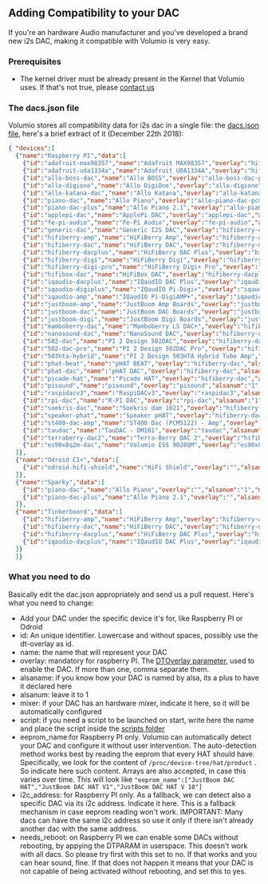 ## Adding Compatibility to your DAC

If you're an hardware Audio manufacturer and you've developed a brand new i2s DAC, making it compatible with  Volumio is very easy.

### Prerequisites

* The kernel driver must be already present in the Kernel that Volumio uses. If that's not true, please [contact us](https://volumio.org/contact/)

### The dacs.json file

Volumio stores all compatibility data for i2s dac in a single file: the  [dacs.json file](https://github.com/volumio/Volumio2/blob/master/app/plugins/system_controller/i2s_dacs/dacs.json),
here's a brief extract of it (December 22th 2018):

```json
{ "devices":[
  {"name":"Raspberry PI","data":[
    {"id":"adafruit-max98357","name":"Adafruit MAX98357","overlay":"hifiberry-dac","alsanum":"1","mixer":"","modules":"","script":"","needsreboot":"yes"},
    {"id":"adafruit-uda1334a","name":"Adafruit UDA1334A","overlay":"hifiberry-dac,i2s-mmap","alsanum":"1","mixer":"","modules":"","script":"","needsreboot":"yes"},
    {"id":"allo-boss-dac","name":"Allo BOSS","overlay":"allo-boss-dac-pcm512x-audio","alsanum":"1","mixer":"Digital","modules":"","script":"","needsreboot":"yes"},
    {"id":"allo-digione","name":"Allo DigiOne","overlay":"allo-digione","alsanum":"1","mixer":"","modules":"","script":"","needsreboot":"yes"},
    {"id":"allo-katana-dac","name":"Allo Katana","overlay":"allo-katana-dac-audio","alsanum":"1","mixer":"Master","modules":"","script":"","needsreboot":"yes"},
    {"id":"piano-dac","name":"Allo Piano","overlay":"allo-piano-dac-pcm512x-audio","alsanum":"1","mixer":"Digital","modules":"","script":"","needsreboot":"yes"},
    {"id":"piano-dac-plus","name":"Allo Piano 2.1","overlay":"allo-piano-dac-plus-pcm512x-audio","alsanum":"1","mixer":"Digital","modules":"","script":"","needsreboot":"yes"},
    {"id":"applepi-dac","name":"ApplePi DAC","overlay":"applepi-dac","alsanum":"1","mixer":"","modules":"","script":"","needsreboot":"yes"},
    {"id":"fe-pi-audio","name":"Fe-Pi Audio","overlay":"fe-pi-audio","alsanum":"1","mixer":"PCM","modules":"","script":"","needsreboot":"yes"},
    {"id":"generic-dac","name":"Generic I2S DAC","overlay":"hifiberry-dac","alsanum":"1","mixer":"","modules":"","script":"","needsreboot":"yes"},
    {"id":"hifiberry-amp","name":"HiFiBerry Amp","overlay":"hifiberry-amp","alsanum":"1","mixer":"Master","modules":"","script":"","needsreboot":"yes"},
    {"id":"hifiberry-dac","name":"HiFiBerry DAC","overlay":"hifiberry-dac","alsanum":"1","mixer":"","modules":"","script":"","needsreboot":"yes"},
    {"id":"hifiberry-dacplus","name":"HiFiBerry DAC Plus","overlay":"hifiberry-dacplus","alsanum":"1","mixer":"Digital","modules":"","script":"","eeprom_name":"HiFiBerry DAC+","i2c_address":"4d","needsreboot":"no"},
    {"id":"hifiberry-digi","name":"HiFiBerry Digi","overlay":"hifiberry-digi","alsanum":"1","mixer":"","modules":"","script":"","needsreboot":"yes"},
    {"id":"hifiberry-digi-pro","name":"HiFiBerry Digi+ Pro","overlay":"hifiberry-digi-pro","alsanum":"1","mixer":"","modules":"","script":"","needsreboot":"no"},
    {"id":"hifibox-dac","name":"HiFiBox DAC","overlay":"hifiberry-dacplus","alsanum":"1","mixer":"Digital","modules":"","script":"","eeprom_name":["HiFiBox DAC HAT","HiFiBox DAC HAT V1","HiFiBox DAC HAT V 10"],"needsreboot":"no"},
    {"id":"iqaudio-dacplus","name":"IQaudIO DAC Plus","overlay":"iqaudio-dacplus,unmute_amp ","alsanum":"1","mixer":"Digital","modules":"","script":"iqamp-unmute.sh","i2c_address":"4c","needsreboot":"no"},
    {"id":"iqaudio-digiplus","name":"IQaudIO Pi-Digi+","overlay":"iqaudio-digi-wm8804-audio","alsanum":"1","mixer":"","modules":"","script":"","needsreboot":"yes"},	  
    {"id":"iqaudio-amp","name":"IQaudIO Pi-DigiAMP+","overlay":"iqaudio-dacplus,unmute_amp ","alsanum":"1","mixer":"Digital","modules":"","script":"iqamp-unmute.sh","needsreboot":"yes"},
    {"id":"justboom-amp","name":"JustBoom Amp Boards","overlay":"justboom-dac","alsanum":"1","mixer":"Digital","modules":"","script":"","eeprom_name":["JustBoom DAC HAT","JustBoom DAC HAT v1.1"],"needsreboot":"yes"},
    {"id":"justboom-dac","name":"JustBoom DAC Boards","overlay":"justboom-dac","alsanum":"1","mixer":"Digital","modules":"","script":"","eeprom_name":["JustBoom DAC HAT","JustBoom DAC HAT v1.1"],"needsreboot":"yes"},
    {"id":"justboom-digi","name":"JustBoom Digi Boards","overlay":"justboom-digi","alsanum":"1","mixer":"","modules":"","script":"","eeprom_name":["JustBoom Digi HAT","JustBoom Digi HAT v1.1"],"needsreboot":"yes"},
    {"id":"mamboberry-dac","name":"Mamboberry LS DAC+","overlay":"hifiberry-dac","alsanum":"1","mixer":"","modules":"","script":"","needsreboot":"yes"},
    {"id":"nanosound-dac","name":"NanoSound DAC","overlay":"hifiberry-dacplus","alsanum":"1","mixer":"Digital","modules":"","script":"","needsreboot":"no"},
    {"id":"502-dac","name":"PI 2 Design 502DAC","overlay":"hifiberry-dacplus","alsanum":"1","mixer":"Digital","modules":"","script":"","needsreboot":"yes"},
    {"id":"502-dac-pro","name":"PI 2 Design 502DAC Pro","overlay":"hifiberry-dacplus","alsanum":"1","mixer":"Digital","modules":"","script":"","needsreboot":"yes"},
    {"id":"503hta-hybrid","name":"PI 2 Design 503HTA Hybrid Tube Amp","overlay":"hifiberry-dac","alsanum":"1","mixer":"","modules":"","script":"","needsreboot":"yes"},
    {"id":"phat-beat","name":"pHAT BEAT","overlay":"hifiberry-dac","alsanum":"1","mixer":"","modules":"","script":"","needsreboot":"yes"},
    {"id":"phat-dac","name":"pHAT DAC","overlay":"hifiberry-dac","alsanum":"1","mixer":"","modules":"","script":"","needsreboot":"yes"},
    {"id":"picade-hat","name":"Picade HAT","overlay":"hifiberry-dac","alsanum":"1","mixer":"","modules":"","script":"","needsreboot":"yes","eeprom_name":["Picade HAT"]},
    {"id":"pisound","name":"pisound","overlay":"pisound","alsanum":"1","mixer":"","modules":"","script":"","needsreboot":"no"},
    {"id":"raspidacv3","name":"RaspiDACv3","overlay":"raspidac3","alsanum":"1","mixer":"Digital","modules":"","script":"","needsreboot":"yes"},
    {"id":"rpi-dac","name":"R-PI DAC","overlay":"rpi-dac","alsanum":"1","mixer":"Digital","modules":"","script":"","needsreboot":"yes"},
    {"id":"soekris-dac","name":"Soekris dam 1021","overlay":"hifiberry-dac","alsanum":"1","mixer":"","modules":"","script":"","needsreboot":"yes"},
    {"id":"speaker-phat","name":"Speaker pHAT","overlay":"hifiberry-dac","alsanum":"1","mixer":"","modules":"","script":"","needsreboot":"yes"},
    {"id":"st400-dac-amp","name":"ST400 Dac (PCM5122) - Amp","overlay":"iqaudio-dacplus","alsanum":"1","mixer":"Digital","modules":"","script":"","needsreboot":"yes"},
    {"id":"taudac","name":"TauDAC - DM101","overlay":"taudac","alsanum":"1","mixer":"","modules":"","script":"","eeprom_name":"TauDAC-DM101","needsreboot":"yes"},
    {"id":"terraberry-dac2","name":"Terra-Berry DAC 2","overlay":"hifiberry-dac","alsanum":"1","mixer":"","modules":"","script":"","needsreboot":"yes"},
    {"id":"es90x8q2m-dac","name":"Volumio ESS 9028QM","overlay":"es90x8q2m-dac","alsanum":"1","mixer":"Digital","modules":"","script":"","i2c_address":"48","needsreboot":"no"}
  ]},
  {"name":"Odroid C1+","data":[
    {"id":"odroid-hifi-shield","name":"HiFi Shield","overlay":"","alsanum":"2","mixer":"","modules":"","script":""}
  ]},
  {"name":"Sparky","data":[
	{"id":"piano-dac","name":"Allo Piano","overlay":"","alsanum":"1","mixer":"Digital","modules":["snd-soc-allo-piano-dac"],"script":"","needsreboot":"yes"},
	{"id":"piano-dac-plus","name":"Allo Piano 2.1","overlay":"","alsanum":"1","mixer":"Digital","modules":["snd-soc-allo-piano-dac-plus"],"script":"","needsreboot":"yes"}
  ]},
  {"name":"Tinkerboard","data":[
    {"id":"hifiberry-amp","name":"HiFiBerry Amp","overlay":"hifiberry-amp","alsanum":"1","mixer":"Master","modules":"","script":"","needsreboot":"yes"},
    {"id":"hifiberry-dac","name":"HiFiBerry DAC","overlay":"hifiberry-dac","alsanum":"1","mixer":"","modules":"","script":"","needsreboot":"yes"},
    {"id":"hifiberry-dacplus","name":"HiFiBerry DAC Plus","overlay":"hifiberry-dacplus","alsanum":"1","mixer":"Digital","modules":"","script":"","needsreboot":"yes"},
    {"id":"iqaudio-dacplus","name":"IQaudIO DAC Plus","overlay":"iqaudio-dacplus","alsanum":"1","mixer":"Digital","modules":"","script":"iqamp-unmute.sh","needsreboot":"yes"}
  ]}
  ]}
```


### What you need to do

Basically edit the dac.json appropriately and send us a pull request. Here's what you need to change:

* Add your DAC under the specific device it's for, like Raspberry PI or Odroid
* id: An unique identifier. Lowercase and without spaces, possibly use the dt-overlay as id.
* name: the name that will represent your DAC
* overlay: mandatory for raspberry PI. The [DTOverlay parameter](https://www.raspberrypi.org/documentation/configuration/device-tree.md),  used to enable the DAC. If more than one, comma separate them.
* alsaname: if you know how your DAC is named by alsa, its a plus to have it declared here
* alsanum: leave it to 1
* mixer: if your DAC has an hardware mixer, indicate it here, so it will be automatically configured
* script: if you need a script to be launched on start, write here the name and place the script inside the  [scripts folder](https://github.com/volumio/Volumio2/tree/master/app/plugins/system_controller/i2s_dacs/scripts)
* eeprom_name:for Raspberry PI only. Volumio can automatically detect your DAC and configure it without user intervention. The auto-detection method works best by reading the eeprom that every HAT should have. Specifically, we look for the content of `/proc/device-tree/hat/product` . So indicate here such content. Arrays are also accepted, in case this varies over time. This will look like `"eeprom_name":["JustBoom DAC HAT","JustBoom DAC HAT V1","JustBoom DAC HAT V 10"]`
* i2c_address: for Raspberry PI only. As a fallback, we can detect also a specific DAC via its i2c address. Indicate it here. This is a fallback mechanism in case eeprom reading won't work. IMPORTANT: Many dacs can have the same i2c address so use it only if there isn't  already another dac with the same address.
* needs_reboot: on Raspberry PI we can enable some DACs without rebooting, by appying the DTPARAM in userspace. This doesn't work with all dacs. So please try first with this set to no. If that works and you can hear sound, fine. If that does not happen it means that your DAC is not capable of being activated without rebooting, and set this to yes.
